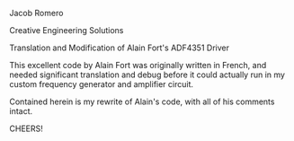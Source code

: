 Jacob Romero

Creative Engineering Solutions

Translation and Modification of Alain Fort's ADF4351 Driver

This excellent code by Alain Fort was originally written in French,
and needed significant translation and debug before it could actually
run in my custom frequency generator and amplifier circuit.

Contained herein is my rewrite of Alain's code, with all of his comments intact.

CHEERS!
